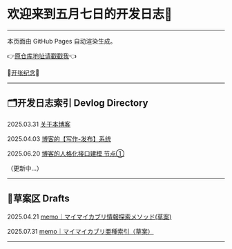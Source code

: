 # 欢迎来到五月七日的开发日志🥰

---

本页面由 GitHub Pages 自动渲染生成。

👉[原仓库地址请戳戳我](https://github.com/fivsevn/fivsevn-devlog)👈

🎉[开张纪念](openinglog.md)🎊

---

## 🗂️开发日志索引 Devlog Directory
2025.03.31 [关于本博客](content/post-about-the-blog.md)  
  
2025.04.03 [博客的【写作-发布】系统](content/system-writing-and-deployment.md)  
  
2025.06.20 [博客的人格化接口建模 节点①](content/log-rolesystem-node01-20250619.md)  
  
（更新中...）  

---

## 📝草案区 Drafts
2025.04.21 [memo｜マイマイカブリ情報探索メソッド(草案)](/content/memo-carabusblaptoides-retrievalmethod-20250421.md)

2025.07.31 [memo｜マイマイカブリ亜種索引（草案）](/content/memo-carabusblaptoides-index-20250731.md)  

---

